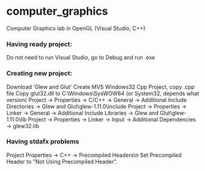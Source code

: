 # computer_graphics
Computer Graphics lab in OpenGL (Visual Studio, C++)

### Having ready project:
Do not need to run Visual Studio, go to Debug and run .exe

### Creating new project:
Download 'Glew and Glut'
Create MVS Windows32 Cpp Project, copy .cpp file
Copy glut32.dll to C:\Windows\SysWOW64  (or System32, depends what version)
Project -> Properties -> C/C++ -> General -> Additional Include Directories -> Glew and Glut\glew-1.11.0\include
Project -> Properties -> Linker -> General -> Additional Include Libraries -> Glew and Glut\glew-1.11.0\lib
Project -> Properties -> Linker -> Input -> Additional Dependencies -> glew32.lib

### Having stdafx problems
Project Properties -> C++ -> Precompiled Headers\n
Set Precompiled Header to "Not Using Precompiled Header".